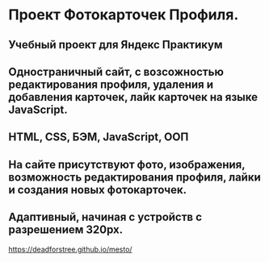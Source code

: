 # Проект Фотокарточек Профиля.

**Учебный проект для Яндекс Практикум**
---
Одностраничный сайт, с возсожностью редактирования профиля, удаления и добавления карточек, лайк карточек на языке JavaScript.
---
HTML, CSS, БЭМ, JavaScript, ООП
---
На сайте присутствуют фото, изображения, возможность редактирования профиля, лайки и создания новых фотокарточек.
---
Адаптивный, начиная с устройств с разрешением 320px.
---
https://deadforstree.github.io/mesto/

